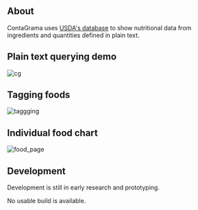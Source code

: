 
## About

ContaGrama uses [USDA's database][usda] to show nutritional data from 
ingredients and quantities defined in plain text.

## Plain text querying demo

![cg](https://user-images.githubusercontent.com/12291/41499873-b4e3e63a-715e-11e8-9035-eee5690031d9.gif)

## Tagging foods

![taggging](https://user-images.githubusercontent.com/12291/41499888-e857dfe4-715e-11e8-99db-fce333b363c5.png)

## Individual food chart

![food_page](https://user-images.githubusercontent.com/12291/41500010-9bd18ab0-7160-11e8-827f-83cef2cd2b7c.png)

## Development

Development is still in early research and prototyping.

No usable build is available.

[usda]: https://ndb.nal.usda.gov/ndb/search/list
